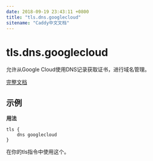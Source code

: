 ```yaml
---
date: 2018-09-19 23:43:11 +0800
title: "tls.dns.googlecloud"
sitename: "Caddy中文文档"
---
```


# tls.dns.googlecloud

允许从Google Cloud使用DNS记录获取证书，进行域名管理。

[完整文档](https://github.com/caddyserver/dnsproviders/blob/master/README.md)

## 示例

__用法__

```caddy
tls {
    dns googlecloud
}
```

在你的tls指令中使用这个。